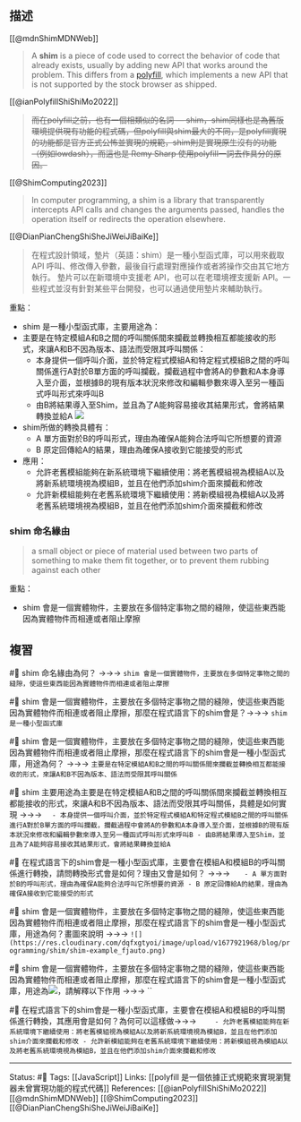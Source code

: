 ## 描述
[[@mdnShimMDNWeb]]
> A **shim** is a piece of code used to correct the behavior of code that already exists, usually by adding new API that works around the problem. This differs from a [polyfill](https://developer.mozilla.org/en-US/docs/Glossary/Polyfill), which implements a new API that is not supported by the stock browser as shipped.

[[@ianPolyfillShiShiMo2022]]
> ~~而在polyfill之前，也有一個相類似的名詞 — shim，shim同樣也是為舊版環境提供現有功能的程式碼，但polyfill與shim最大的不同，是polyfill實現的功能都是官方正式公怖並實現的規範，shim則是實現原生沒有的功能（例如lowdash），而這也是 Remy Sharp 使用polyfill一詞去作具分的原因。~~

[[@ShimComputing2023]]
> In computer programming, a shim is a library that transparently intercepts API calls and changes the arguments passed, handles the operation itself or redirects the operation elsewhere.


[[@DianPianChengShiSheJiWeiJiBaiKe]]
> 在程式設計領域，墊片（英語：shim）是一種小型函式庫，可以用來截取 API 呼叫、修改傳入參數，最後自行處理對應操作或者將操作交由其它地方執行。
> 墊片可以在新環境中支援老 API，也可以在老環境裡支援新 API。一些程式並沒有針對某些平台開發，也可以通過使用墊片來輔助執行。




重點：
- shim 是一種小型函式庫，主要用途為：
- 主要是在特定模組A和B之間的呼叫關係間來攔截並轉換相互都能接收的形式，來讓A和B不因為版本、語法而受限其呼叫關係：
	- 本身提供一個呼叫介面，並於特定程式模組A和特定程式模組B之間的呼叫關係進行A對於B單方面的呼叫攔截，攔截過程中會將A的參數和A本身導入至介面，並根據B的現有版本狀況來修改和編輯參數來導入至另一種函式呼叫形式來呼叫B
	- 由B將結果導入至Shim，並且為了A能夠容易接收其結果形式，會將結果轉換並給A
![](https://res.cloudinary.com/dqfxgtyoi/image/upload/v1677921968/blog/programming/shim/shim-example_fjauto.png)
- shim所做的轉換具體有：
	- A 單方面對於B的呼叫形式，理由為確保A能夠合法呼叫它所想要的資源
	- B 原定回傳給A的結果，理由為確保A接收到它能接受的形式
- 應用：
	- 允許老舊模組能夠在新系統環境下繼續使用：將老舊模組視為模組A以及將新系統環境視為模組B，並且在他們添加shim介面來攔截和修改
	- 允許新模組能夠在老舊系統環境下繼續使用：將新模組視為模組A以及將老舊系統環境視為模組B，並且在他們添加shim介面來攔截和修改

### shim 命名緣由

> a small object or piece of material used between two parts of something to make them fit together, or to prevent them rubbing against each other

重點：
- shim 會是一個實體物件，主要放在多個特定事物之間的縫隙，使這些東西能因為實體物件而相連或者阻止摩擦






## 複習

#🧠 shim 命名緣由為何？ ->->-> `shim 會是一個實體物件，主要放在多個特定事物之間的縫隙，使這些東西能因為實體物件而相連或者阻止摩擦`
<!--SR:!2023-03-13,6,250-->

#🧠 shim 會是一個實體物件，主要放在多個特定事物之間的縫隙，使這些東西能因為實體物件而相連或者阻止摩擦，那麼在程式語言下的shim會是？->->-> `shim 是一種小型函式庫`
<!--SR:!2023-03-07,3,250-->

#🧠 shim 會是一個實體物件，主要放在多個特定事物之間的縫隙，使這些東西能因為實體物件而相連或者阻止摩擦，那麼在程式語言下的shim會是一種小型函式庫，用途為何？ ->->-> `主要是在特定模組A和B之間的呼叫關係間來攔截並轉換相互都能接收的形式，來讓A和B不因為版本、語法而受限其呼叫關係`
<!--SR:!2023-03-07,3,250-->

#🧠 shim 主要用途為主要是在特定模組A和B之間的呼叫關係間來攔截並轉換相互都能接收的形式，來讓A和B不因為版本、語法而受限其呼叫關係，具體是如何實現 ->->-> `	- 本身提供一個呼叫介面，並於特定程式模組A和特定程式模組B之間的呼叫關係進行A對於B單方面的呼叫攔截，攔截過程中會將A的參數和A本身導入至介面，並根據B的現有版本狀況來修改和編輯參數來導入至另一種函式呼叫形式來呼叫B - 由B將結果導入至Shim，並且為了A能夠容易接收其結果形式，會將結果轉換並給A`




#🧠 在程式語言下的shim會是一種小型函式庫，主要會在模組A和模組B的呼叫關係進行轉換，請問轉換形式會是如何？理由又會是如何？ ->->-> `	- A 單方面對於B的呼叫形式，理由為確保A能夠合法呼叫它所想要的資源 - B 原定回傳給A的結果，理由為確保A接收到它能接受的形式`
<!--SR:!2023-03-07,3,250-->

#🧠 shim 會是一個實體物件，主要放在多個特定事物之間的縫隙，使這些東西能因為實體物件而相連或者阻止摩擦，那麼在程式語言下的shim會是一種小型函式庫，用途為何？畫圖來說明 ->->-> `![](https://res.cloudinary.com/dqfxgtyoi/image/upload/v1677921968/blog/programming/shim/shim-example_fjauto.png)`
<!--SR:!2023-03-07,3,250-->

#🧠 shim 會是一個實體物件，主要放在多個特定事物之間的縫隙，使這些東西能因為實體物件而相連或者阻止摩擦，那麼在程式語言下的shim會是一種小型函式庫，用途為![](https://res.cloudinary.com/dqfxgtyoi/image/upload/v1677921968/blog/programming/shim/shim-example_fjauto.png)，請解釋以下作用 ->->-> ``
<!--SR:!2023-03-07,3,250-->

#🧠 在程式語言下的shim會是一種小型函式庫，主要會在模組A和模組B的呼叫關係進行轉換，其應用會是如何？為何可以這樣做->->-> `	- 允許老舊模組能夠在新系統環境下繼續使用：將老舊模組視為模組A以及將新系統環境視為模組B，並且在他們添加shim介面來攔截和修改 - 允許新模組能夠在老舊系統環境下繼續使用：將新模組視為模組A以及將老舊系統環境視為模組B，並且在他們添加shim介面來攔截和修改`
<!--SR:!2023-03-07,3,250-->





---
Status: #🌱 
Tags:
[[JavaScript]]
Links:
[[polyfill 是一個依據正式規範來實現瀏覽器未曾實現功能的程式代碼]]
References:
[[@ianPolyfillShiShiMo2022]]
[[@mdnShimMDNWeb]]
[[@ShimComputing2023]]
[[@DianPianChengShiSheJiWeiJiBaiKe]]